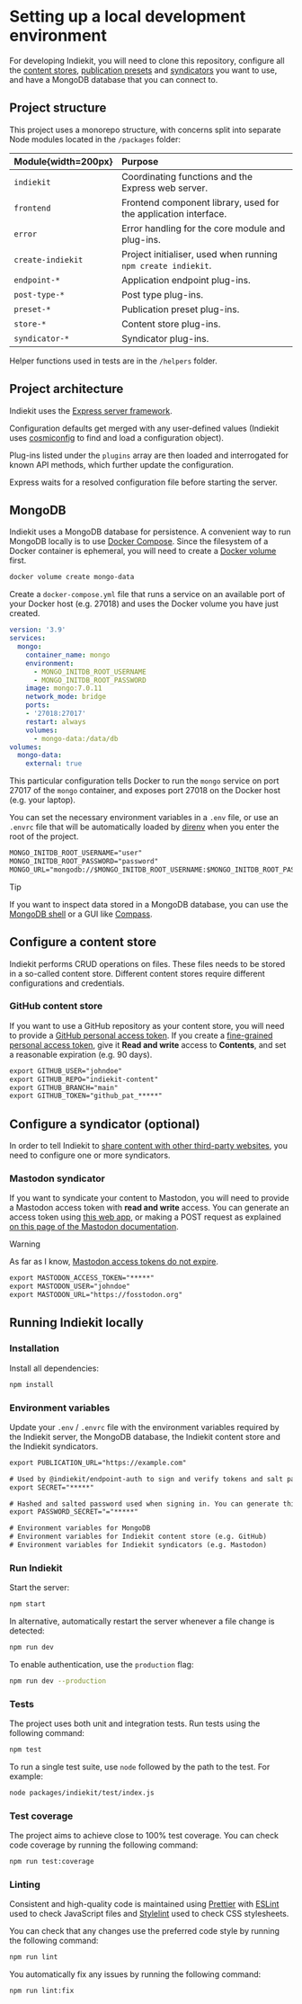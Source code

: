 # Setting up a local development environment

For developing Indiekit, you will need to clone this repository, configure all the [content stores](concepts#content-store), [publication presets](concepts#publication-preset) and [syndicators](concepts#syndication) you want to use, and have a MongoDB database that you can connect to.

## Project structure

This project uses a monorepo structure, with concerns split into separate Node modules located in the `/packages` folder:

| Module{width=200px} | Purpose |
| :----- | :------ |
| `indiekit` | Coordinating functions and the Express web server. |
| `frontend` | Frontend component library, used for the application interface. |
| `error` | Error handling for the core module and plug-ins. |
| `create-indiekit` | Project initialiser, used when running `npm create indiekit`. |
| `endpoint-*` | Application endpoint plug-ins. |
| `post-type-*` | Post type plug-ins. |
| `preset-*` | Publication preset plug-ins. |
| `store-*` | Content store plug-ins. |
| `syndicator-*` | Syndicator plug-ins. |

Helper functions used in tests are in the `/helpers` folder.

## Project architecture

Indiekit uses the [Express server framework](https://expressjs.com).

Configuration defaults get merged with any user-defined values (Indiekit uses [cosmiconfig](https://github.com/cosmiconfig/cosmiconfig) to find and load a configuration object).

Plug-ins listed under the `plugins` array are then loaded and interrogated for known API methods, which further update the configuration.

Express waits for a resolved configuration file before starting the server.

## MongoDB

Indiekit uses a MongoDB database for persistence. A convenient way to run MongoDB locally is to use [Docker Compose](https://docs.docker.com/compose/). Since the filesystem of a Docker container is ephemeral, you will need to create a [Docker volume](https://docs.docker.com/storage/volumes/) first.

```sh
docker volume create mongo-data
```

Create a `docker-compose.yml` file that runs a service on an available port of your Docker host (e.g. 27018) and uses the Docker volume you have just created.

```yml
version: '3.9'
services:
  mongo:
    container_name: mongo
    environment:
      - MONGO_INITDB_ROOT_USERNAME
      - MONGO_INITDB_ROOT_PASSWORD
    image: mongo:7.0.11
    network_mode: bridge
    ports:
    - '27018:27017'
    restart: always
    volumes:
      - mongo-data:/data/db
volumes:
  mongo-data:
    external: true
```

This particular configuration tells Docker to run the `mongo` service on port 27017 of the `mongo` container, and exposes port 27018 on the Docker host (e.g. your laptop).

You can set the necessary environment variables in a `.env` file, or use an `.envrc` file that will be automatically loaded by [direnv](https://direnv.net/) when
you enter the root of the project.

```txt
MONGO_INITDB_ROOT_USERNAME="user"
MONGO_INITDB_ROOT_PASSWORD="password"
MONGO_URL="mongodb://$MONGO_INITDB_ROOT_USERNAME:$MONGO_INITDB_ROOT_PASSWORD@localhost:27018"

```

> [!TIP]
> If you want to inspect data stored in a MongoDB database, you can use the [MongoDB shell](https://www.mongodb.com/products/tools/shell) or a GUI like [Compass](https://www.mongodb.com/products/tools/compass).

## Configure a content store

Indiekit performs CRUD operations on files. These files needs to be stored in a so-called content store. Different content stores require different configurations and credentials.

### GitHub content store

If you want to use a GitHub repository as your content store, you will need to provide a [GitHub personal access token](https://docs.github.com/en/authentication/keeping-your-account-and-data-secure/managing-your-personal-access-tokens). If you create a [fine-grained personal access token](https://docs.github.com/en/authentication/keeping-your-account-and-data-secure/managing-your-personal-access-tokens#fine-grained-personal-access-tokens), give it **Read and write** access to **Contents**, and set a reasonable expiration (e.g. 90 days).

```txt
export GITHUB_USER="johndoe"
export GITHUB_REPO="indiekit-content"
export GITHUB_BRANCH="main"
export GITHUB_TOKEN="github_pat_*****"
```

## Configure a syndicator (optional)

In order to tell Indiekit to [share content with other third-party websites](introduction#sharing-content-with-third-party-websites-syndication), you need to configure one or more syndicators.

### Mastodon syndicator

If you want to syndicate your content to Mastodon, you will need to provide a Mastodon access token with **read and write** access. You can generate an access token using [this web app](https://takahashim.github.io/mastodon-access-token/), or making a POST request as explained [on this page of the Mastodon documentation](https://docs.joinmastodon.org/client/token/).

> [!WARNING]
> As far as I know, [Mastodon access tokens do not expire](https://mastodon.social/@kevinhooke/109377838604407902).

```txt
export MASTODON_ACCESS_TOKEN="*****"
export MASTODON_USER="johndoe"
export MASTODON_URL="https://fosstodon.org"
```

## Running Indiekit locally

### Installation

Install all dependencies:

```sh
npm install
```

### Environment variables

Update your `.env` / `.envrc` file with the environment variables required by the Indiekit server, the MongoDB database, the Indiekit content store and the Indiekit syndicators.

```txt
export PUBLICATION_URL="https://example.com"

# Used by @indiekit/endpoint-auth to sign and verify tokens and salt password
export SECRET="*****"

# Hashed and salted password used when signing in. You can generate this value by visiting /auth/new-password
export PASSWORD_SECRET="="*****"

# Environment variables for MongoDB
# Environment variables for Indiekit content store (e.g. GitHub)
# Environment variables for Indiekit syndicators (e.g. Mastodon)
```

### Run Indiekit

Start the server:

```sh
npm start
```

In alternative, automatically restart the server whenever a file change is detected:

```sh
npm run dev
```

To enable authentication, use the `production` flag:

```sh
npm run dev --production
```

### Tests

The project uses both unit and integration tests. Run tests using the following command:

```sh
npm test
```

To run a single test suite, use `node` followed by the path to the test. For example:

```sh
node packages/indiekit/test/index.js
```

### Test coverage

The project aims to achieve close to 100% test coverage. You can check code coverage by running the following command:

```sh
npm run test:coverage
```

### Linting

Consistent and high-quality code is maintained using [Prettier](https://prettier.io) with [ESLint](https://eslint.org) used to check JavaScript files and [Stylelint](https://stylelint.io) used to check CSS stylesheets.

You can check that any changes use the preferred code style by running the following command:

```sh
npm run lint
```

You automatically fix any issues by running the following command:

```sh
npm run lint:fix
```
